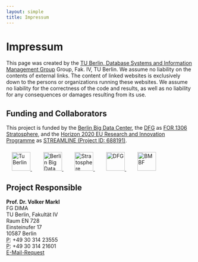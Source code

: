 ```yaml
---
layout: simple
title: Impressum 
---
```


# Impressum

This page was created by the [TU Berlin, Database Systems and Information Management Group](http://www.dima.tu-berlin.de/) Group, Fak. IV, TU Berlin. We assume no liability on the contents of external links. The content of linked websites is exclusively down to the persons or organizations running these websites. We assume no liability for the correctness of the code and results, as well as no liability for any consequences or damages resulting from its use.

## Funding and Collaborators

This project is funded by
the [Berlin Big Data Center](http://bbdc.berlin),
the [DFG](http://www.dfg.de/en/) as [FOR 1306 Stratosphere](http://stratosphere.eu),
and the [Horizon 2020 EU Research and Innovation Programme](https://ec.europa.eu/programmes/horizon2020/) as [STREAMLINE (Project ID: 688191)](http://h2020-streamline-project.eu/).

<div class="text-center" style="margin: 3ex 0">
    <a href="http://www.tu-berlin.de" target="_blank" style="margin: 0 2ex">
        <img style="height:50px;" src="{{ site.baseurl }}/img/logo/TUBerlin-logo.svg" alt="Tu Berlin">
    </a>
    <a href="http://bbdc.berlin" target="_blank" style="margin: 0 2ex">
        <img style="height:50px;" src="{{ site.baseurl }}/img/logo/bbdc-logo.png" alt="Berlin Big Data Center">
    </a>
    <a href="http://stratosphere.eu" target="_blank" style="margin: 0 2ex">
        <img style="height:50px;" src="{{ site.baseurl }}/img/logo/stratosphere_logo.png" alt="Stratosphere">
    </a>
    <a href="http://www.dfg.de/en/" target="_blank" style="margin: 0 2ex">
        <img style="height:50px;" src="{{ site.baseurl }}/img/logo/dfg_logo_blau.png" alt="DFG">
    </a>
    <a href="http://www.bmbf.de/en/" target="_blank" style="margin: 0 2ex">
        <img style="height:50px;" src="{{ site.baseurl }}/img/logo/bmbf-logo.png" alt="BMBF">
    </a>
</div>

## Project Responsible

<!-- <address> -->
  <strong>Prof. Dr. Volker Markl</strong><br />
  FG DIMA<br />
  TU Berlin, Fakultät IV<br />
  Raum EN 728<br />
  Einsteinufer 17<br />
  10587 Berlin<br />
  <abbr title="Phone">P:</abbr> +49 30 314 23555<br />
  <abbr title="Phone">P:</abbr> +49 30 314 21601<br />
  <a target="_blank" href="http://www.tu-berlin.de/allgemeine_seiten/e-mail-anfrage/id/42202/?no_cache=1&amp;ask_mail=TPOY2QAHHAP8KOQew7wCc786NjNnWiZkX7xz%2F0pwSFM%3D&amp;ask_name=Prof.%20Dr.%20Volker%20Markl" title="E-Mail Contact Form">E-Mail-Request</a>

<!-- </address> -->

<script type="application/ld+json">
{
  "@context" : "http://schema.org",
  "@type" : "LocalBusiness",
  "name" : "TU Berlin",
  "image" : "http://peel-framework.org/img/logo/TUBerlin-logo.svg",
  "telephone" : [ "+49 30 314 23555", "+49 30 314 21601" ],
  "address" : {
    "@type" : "PostalAddress",
    "streetAddress" : "Einsteinufer 17",
    "addressLocality" : "Berlin",
    "postalCode" : "10587"
  }
}
</script>
